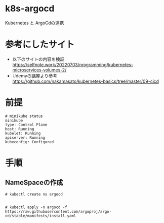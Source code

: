# k8s-argocd
Kubernetes と ArgoCdの連携

# 参考にしたサイト
- 以下のサイトの内容を検証  
https://selfnote.work/20220703/programming/kubernetes-microservices-volumes-2/
- Udemyの講座より参考  
https://github.com/nakamasato/kubernetes-basics/tree/master/09-cicd

# 前提
~~~
# minikube status 
minikube
type: Control Plane
host: Running
kubelet: Running
apiserver: Running
kubeconfig: Configured
~~~
# 手順
## NameSpaceの作成
~~~
# kubectl create ns argocd
~~~
~~~

~~~
~~~
# kubectl apply -n argocd -f https://raw.githubusercontent.com/argoproj/argo-cd/stable/manifests/install.yaml
~~~
